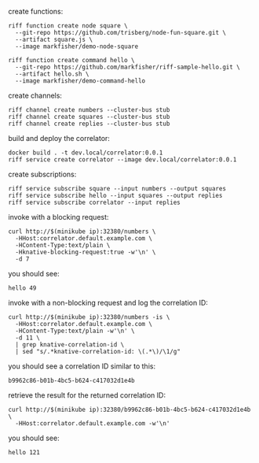 create functions:

```
riff function create node square \
  --git-repo https://github.com/trisberg/node-fun-square.git \
  --artifact square.js \
  --image markfisher/demo-node-square

riff function create command hello \
  --git-repo https://github.com/markfisher/riff-sample-hello.git \
  --artifact hello.sh \
  --image markfisher/demo-command-hello
```

create channels:

```
riff channel create numbers --cluster-bus stub
riff channel create squares --cluster-bus stub
riff channel create replies --cluster-bus stub
```

build and deploy the correlator:

```
docker build . -t dev.local/correlator:0.0.1
riff service create correlator --image dev.local/correlator:0.0.1
```

create subscriptions:

```
riff service subscribe square --input numbers --output squares
riff service subscribe hello --input squares --output replies
riff service subscribe correlator --input replies
```

invoke with a blocking request:

```
curl http://$(minikube ip):32380/numbers \
  -HHost:correlator.default.example.com \
  -HContent-Type:text/plain \
  -Hknative-blocking-request:true -w'\n' \
  -d 7
```

you should see:

```
hello 49
```

invoke with a non-blocking request and log the correlation ID:

```
curl http://$(minikube ip):32380/numbers -is \
  -HHost:correlator.default.example.com \
  -HContent-Type:text/plain -w'\n' \
  -d 11 \
  | grep knative-correlation-id \
  | sed "s/.*knative-correlation-id: \(.*\)/\1/g"
```

you should see a correlation ID similar to this:

```
b9962c86-b01b-4bc5-b624-c417032d1e4b
```

retrieve the result for the returned correlation ID:

```
curl http://$(minikube ip):32380/b9962c86-b01b-4bc5-b624-c417032d1e4b \
  -HHost:correlator.default.example.com -w'\n'
```

you should see:

```
hello 121
```
